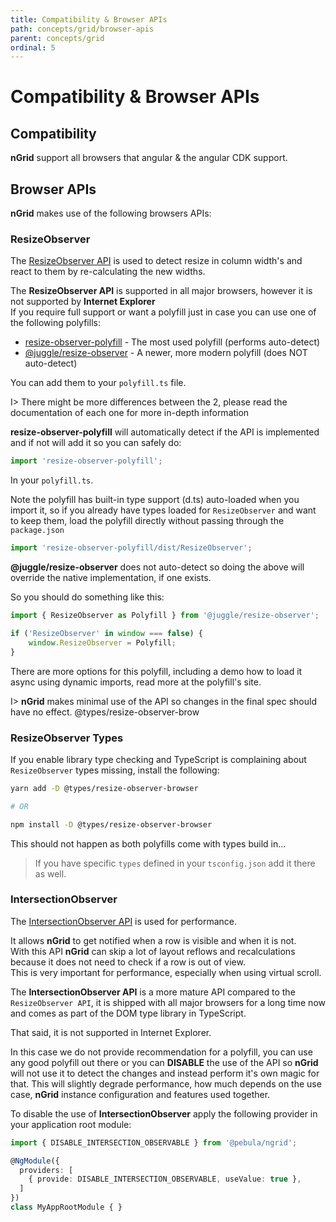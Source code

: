```yaml
---
title: Compatibility & Browser APIs
path: concepts/grid/browser-apis
parent: concepts/grid
ordinal: 5
---
```

# Compatibility & Browser APIs

## Compatibility

**nGrid** support all browsers that angular & the angular CDK support.

## Browser APIs

**nGrid** makes use of the following browsers APIs:

### ResizeObserver

The [ResizeObserver API](https://developer.mozilla.org/en-US/docs/Web/API/ResizeObserver) is used to detect resize in column width's and react to them by re-calculating the new widths.

The **ResizeObserver API** is supported in all major browsers, however it is not supported by **Internet Explorer**  
If you require full support or want a polyfill just in case you can use one of the following polyfills:

- [resize-observer-polyfill](https://github.com/que-etc/resize-observer-polyfill) - The most used polyfill (performs auto-detect)
- [@juggle/resize-observer](https://github.com/juggle/resize-observer) - A newer, more modern polyfill (does NOT auto-detect)

You can add them to your `polyfill.ts` file.

I> There might be more differences between the 2, please read the documentation of each one for more in-depth information

**resize-observer-polyfill** will automatically detect if the API is implemented and if not will add it so you can safely do:

```typescript
import 'resize-observer-polyfill';
```

In your `polyfill.ts`.

Note the polyfill has built-in type support (d.ts) auto-loaded when you import it, so if you already have types
loaded for `ResizeObserver` and want to keep them, load the polyfill directly without passing through the `package.json`

```typescript
import 'resize-observer-polyfill/dist/ResizeObserver';
```

**@juggle/resize-observer** does not auto-detect so doing the above will override the native implementation, if one exists.

So you should do something like this:

```typescript
import { ResizeObserver as Polyfill } from '@juggle/resize-observer';

if ('ResizeObserver' in window === false) {
    window.ResizeObserver = Polyfill;
}
```

There are more options for this polyfill, including a demo how to load it async using dynamic imports, read more at the polyfill's site.

I> **nGrid** makes minimal use of the API so changes in the final spec should have no effect.
@types/resize-observer-brow

### ResizeObserver Types

If you enable library type checking and TypeScript is complaining about `ResizeObserver` types missing, install the following:

```bash
yarn add -D @types/resize-observer-browser

# OR

npm install -D @types/resize-observer-browser
```

This should not happen as both polyfills come with types build in...

> If you have specific `types` defined in your `tsconfig.json` add it there as well.

### IntersectionObserver

The [IntersectionObserver API](https://developer.mozilla.org/en-US/docs/Web/API/Intersection_Observer_API) is used for performance.

It allows **nGrid** to get notified when a row is visible and when it is not.  
With this API **nGrid** can skip a lot of layout reflows and recalculations because it does not need to check if a row is out of view.  
This is very important for performance, especially when using virtual scroll.

The **IntersectionObserver API** is a more mature API compared to the `ResizeObserver API`, it is shipped with all major browsers for a long time now
and comes as part of the DOM type library in TypeScript.

That said, it is not supported in Internet Explorer.

In this case we do not provide recommendation for a polyfill, you can use any good polyfill out there or you can **DISABLE** the use of the API
so **nGrid** will not use it to detect the changes and instead perform it's own magic for that. This will slightly degrade performance, how much
depends on the use case, **nGrid** instance configuration and features used together.

To disable the use of **IntersectionObserver** apply the following provider in your application root module:

```typescript
import { DISABLE_INTERSECTION_OBSERVABLE } from '@pebula/ngrid';

@NgModule({
  providers: [
    { provide: DISABLE_INTERSECTION_OBSERVABLE, useValue: true },
  ]
})
class MyAppRootModule { }
```
